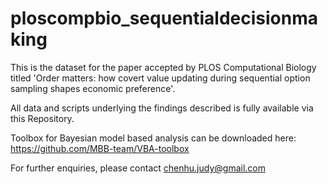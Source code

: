 # ploscompbio_sequentialdecisionmaking
This is the dataset for the paper accepted by PLOS Computational Biology titled 'Order matters: how covert value updating during sequential option sampling shapes economic preference'. 

All data and scripts underlying the findings described is fully available via this Repository. 

Toolbox for Bayesian model based analysis can be downloaded here: https://github.com/MBB-team/VBA-toolbox

For further enquiries, please contact chenhu.judy@gmail.com
